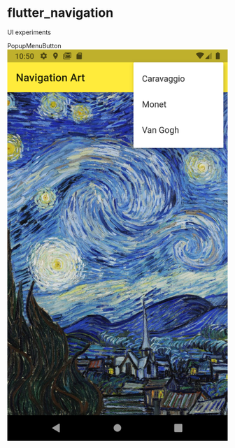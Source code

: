 # flutter_navigation

UI experiments

PopupMenuButton
![popupmenubutton](./screenshots/popupmenubutton.png)
